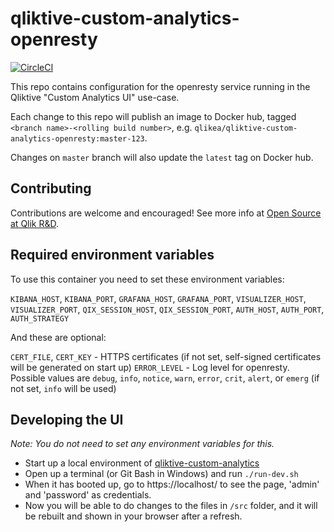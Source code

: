 # qliktive-custom-analytics-openresty

[![CircleCI](https://circleci.com/gh/qlik-ea/qliktive-custom-analytics-openresty.svg?style=svg&circle-token=31f97de56be9324ffa2e707342de2500208e5e97)](https://circleci.com/gh/qlik-ea/qliktive-custom-analytics-openresty)

This repo contains configuration for the openresty service running in the Qliktive
"Custom Analytics UI" use-case.

Each change to this repo will publish an image to Docker hub, tagged
`<branch name>-<rolling build number>`, e.g. `qlikea/qliktive-custom-analytics-openresty:master-123`.

 Changes on `master` branch will also update the `latest` tag on Docker hub.

## Contributing

Contributions are welcome and encouraged! See more info at [Open Source at Qlik R&D](https://github.com/qlik-oss/open-source).

## Required environment variables

To use this container you need to set these environment variables:

`KIBANA_HOST`, `KIBANA_PORT`,
`GRAFANA_HOST`, `GRAFANA_PORT`,
`VISUALIZER_HOST`, `VISUALIZER_PORT`,
`QIX_SESSION_HOST`, `QIX_SESSION_PORT`,
`AUTH_HOST`, `AUTH_PORT`, `AUTH_STRATEGY`

And these are optional:

`CERT_FILE`, `CERT_KEY` - HTTPS certificates (if not set, self-signed certificates will be generated on start up)
`ERROR_LEVEL` - Log level for openresty. Possible values are `debug`, `info`, `notice`, `warn`, `error`, `crit`, `alert`, or `emerg` (if not set, `info` will be used)

## Developing the UI

_Note: You do not need to set any environment variables for this._

* Start up a local environment of [qliktive-custom-analytics](https://github.com/qlik-ea/qliktive-custom-analytics#getting-started)
* Open up a terminal (or Git Bash in Windows) and run `./run-dev.sh`
* When it has booted up, go to https://localhost/ to see the page, 'admin' and 'password' as credentials.
* Now you will be able to do changes to the files in `/src` folder, and it will be rebuilt and shown in your browser after a refresh. 
